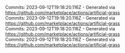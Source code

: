 Commits: 2023-09-12T19:18:20.116Z - Generated via https://github.com/marketplace/actions/artificial-grass
<br>
Commits: 2023-09-12T19:18:20.116Z - Generated via https://github.com/marketplace/actions/artificial-grass
<br>
Commits: 2023-09-12T19:18:20.116Z - Generated via https://github.com/marketplace/actions/artificial-grass
<br>
Commits: 2023-09-12T19:18:20.116Z - Generated via https://github.com/marketplace/actions/artificial-grass
<br>
